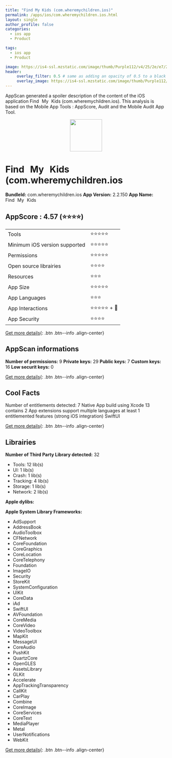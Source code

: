 ```yaml
---
title: "Find My Kids (com.wheremychildren.ios)"
permalink: /apps/ios/com.wheremychildren.ios.html
layout: single
author_profile: false
categories: 
  - ios app 
  - Product 

tags: 
  - ios app 
  - Product 

image: https://is4-ssl.mzstatic.com/image/thumb/Purple112/v4/25/2e/e7/252ee773-b72d-43ac-b614-2ddf35b8717c/AppIcon-Kids-0-1x_U007emarketing-0-6-0-sRGB-0-85-220-0.png/512x512bb.jpg
header: 
     overlay_filter: 0.5 # same as adding an opacity of 0.5 to a black background
     overlay_image: https://is4-ssl.mzstatic.com/image/thumb/Purple112/v4/25/2e/e7/252ee773-b72d-43ac-b614-2ddf35b8717c/AppIcon-Kids-0-1x_U007emarketing-0-6-0-sRGB-0-85-220-0.png/512x512bb.jpg
---
```

AppScan generated a spoiler description of the content of the iOS application Find My Kids (com.wheremychildren.ios). This analysis is based on the Mobile App Tools : AppScore, Audit and the Mobile Audit App Tool.

  
  
<div style="text-align: center;"><img src="https://is4-ssl.mzstatic.com/image/thumb/Purple112/v4/25/2e/e7/252ee773-b72d-43ac-b614-2ddf35b8717c/AppIcon-Kids-0-1x_U007emarketing-0-6-0-sRGB-0-85-220-0.png/512x512bb.jpg" width="100" height="100"></div>  
  
# Find My Kids (com.wheremychildren.ios

**BundleId:** com.wheremychildren.ios
**App Version:** 2.2.150
**App Name:** Find My Kids


## AppScore : 4.57 (⭐️⭐️⭐️⭐️) 

<table>
<tr><td> Tools </td><td> ⭐️⭐️⭐️⭐️⭐️ </td></tr>
<tr><td> Minimum iOS version supported </td><td> ⭐️⭐️⭐️⭐️⭐️ </td></tr>
<tr><td> Permissions </td><td> ⭐️⭐️⭐️⭐️⭐️ </td></tr>
<tr><td> Open source librairies </td><td> ⭐️⭐️⭐️⭐️ </td></tr>
<tr><td> Resources </td><td> ⭐️⭐️⭐️ </td></tr>
<tr><td> App Size </td><td> ⭐️⭐️⭐️⭐️⭐️ </td></tr>
<tr><td> App Languages </td><td> ⭐️⭐️⭐️ </td></tr>
<tr><td> App Interactions </td><td> ⭐️⭐️⭐️⭐️⭐️ + 🌟 </td></tr>
<tr><td> App Security </td><td> ⭐️⭐️⭐️⭐️ </td></tr>
</table>

[Get more details](/pricing.html){: .btn .btn--info .align-center}  
  
## AppScan informations 

**Number of permissions:** 9
**Private keys:** 29
**Public keys:** 7
**Custom keys:** 16
**Low securit keys:** 0
  
[Get more details](/pricing.html){: .btn .btn--info .align-center}

## Cool Facts

Number of entitlements detected: 7
Native App
build using Xcode 13
contains 2 App extensions
support multiple languages
at least 1 entitlemented features (strong iOS integration)
SwiftUI
  
[Get more details](/pricing.html){: .btn .btn--info .align-center}

## Librairies 
**Number of Third Party Library detected:** 32
- Tools: 12 lib(s)
- UI: 1 lib(s)
- Crash: 1 lib(s)
- Tracking: 4 lib(s)
- Storage: 1 lib(s)
- Network: 2 lib(s)

**Apple dylibs:**


**Apple System Library Frameworks:**
- AdSupport
- AddressBook
- AudioToolbox
- CFNetwork
- CoreFoundation
- CoreGraphics
- CoreLocation
- CoreTelephony
- Foundation
- ImageIO
- Security
- StoreKit
- SystemConfiguration
- UIKit
- CoreData
- iAd
- SwiftUI
- AVFoundation
- CoreMedia
- CoreVideo
- VideoToolbox
- MapKit
- MessageUI
- CoreAudio
- PushKit
- QuartzCore
- OpenGLES
- AssetsLibrary
- GLKit
- Accelerate
- AppTrackingTransparency
- CallKit
- CarPlay
- Combine
- CoreImage
- CoreServices
- CoreText
- MediaPlayer
- Metal
- UserNotifications
- WebKit


  
[Get more details](/pricing.html){: .btn .btn--info .align-center}

